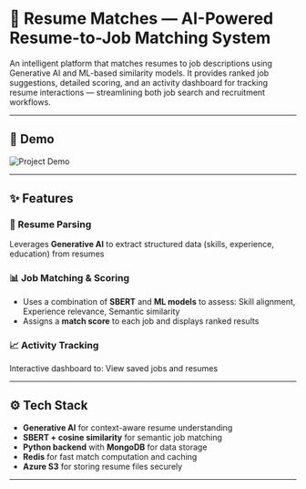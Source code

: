 # 📄 Resume Matches — AI-Powered Resume-to-Job Matching System

An intelligent platform that matches resumes to job descriptions using Generative AI and ML-based similarity models. It provides ranked job suggestions, detailed scoring, and an activity dashboard for tracking resume interactions — streamlining both job search and recruitment workflows.

---

## 🎥 Demo

![Project Demo](demo.gif)

---

## ✨ Features

### 📂 Resume Parsing
Leverages **Generative AI** to extract structured data (skills, experience, education) from resumes

### 📊 Job Matching & Scoring
- Uses a combination of **SBERT** and **ML models** to assess: Skill alignment, Experience relevance, Semantic similarity  
- Assigns a **match score** to each job and displays ranked results

### 📈 Activity Tracking
Interactive dashboard to: View saved jobs and resumes

---

## ⚙️ Tech Stack

- **Generative AI** for context-aware resume understanding
- **SBERT + cosine similarity** for semantic job matching
- **Python backend** with **MongoDB** for data storage
- **Redis** for fast match computation and caching
- **Azure S3** for storing resume files securely

---
